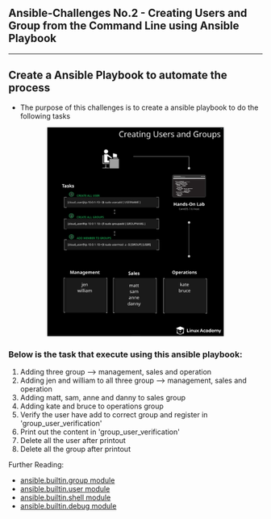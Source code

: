 ## Ansible-Challenges No.2 - Creating Users and Group from the Command Line using Ansible Playbook
***********
## Create a Ansible Playbook to automate the process 

* The purpose of this challenges is to create a ansible playbook to do the following tasks

<p align="center">
  <img src="./LabDiagram.png" width="350" title="private connection">

### Below is the task that execute using this ansible playbook:

1. Adding three group --> management, sales and operation
2. Adding jen and william to all three group --> management, sales and operation
3. Adding matt, sam, anne and danny to sales group 
4. Adding kate and bruce to operations group 
5. Verify the user have add to correct group and register in 'group_user_verification'
6. Print out the content in 'group_user_verification'
7. Delete all the user after printout
8. Delete all the group after printout

Further Reading:
 
* [ansible.builtin.group module](https://docs.ansible.com/ansible/latest/collections/ansible/builtin/group_module.html)
* [ansible.builtin.user module](https://docs.ansible.com/ansible/latest/collections/ansible/builtin/user_module.html)
* [ansible.builtin.shell module](https://docs.ansible.com/ansible/latest/collections/ansible/builtin/shell_module.html)
* [ansible.builtin.debug module](https://docs.ansible.com/ansible/latest/collections/ansible/builtin/debug_module.html)


